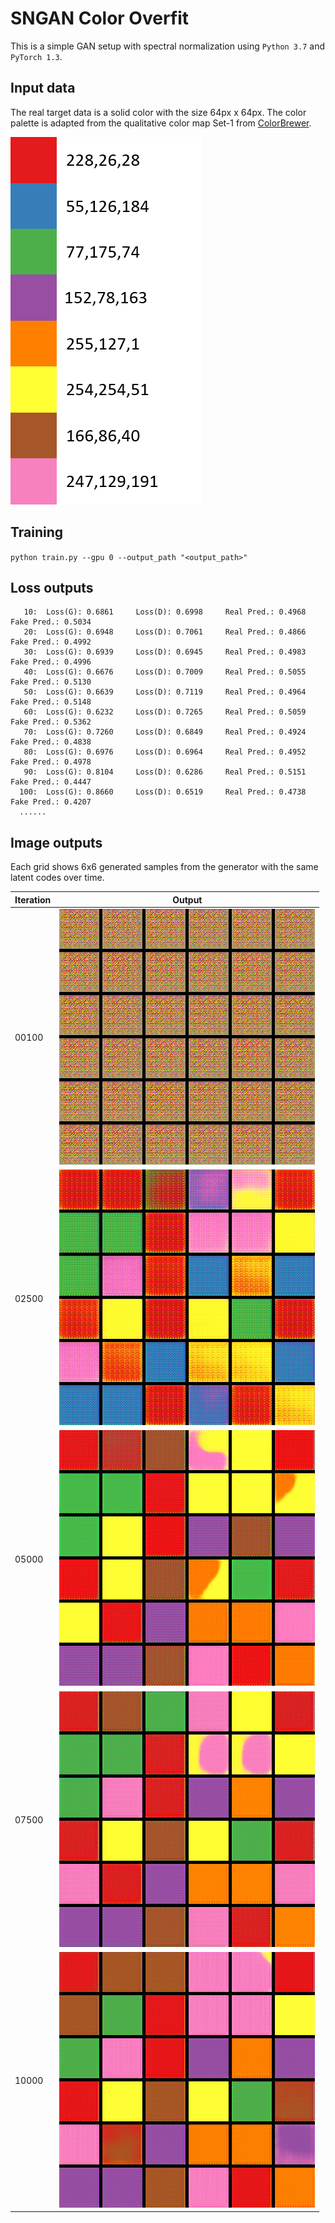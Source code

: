 # SNGAN Color Overfit

This is a simple GAN setup with spectral normalization using `Python 3.7` and `PyTorch 1.3`.

## Input data
The real target data is a solid color with the size 64px x 64px.
The color palette is adapted from the qualitative color map Set-1 from [ColorBrewer](https://colorbrewer2.org/#type=qualitative&scheme=Set1&n=8).

![color palette](images/color_scheme.png)

## Training
`
python train.py --gpu 0 --output_path "<output_path>"
`

## Loss outputs
```
   10:	Loss(G): 0.6861     Loss(D): 0.6998     Real Pred.: 0.4968     Fake Pred.: 0.5034
   20:	Loss(G): 0.6948     Loss(D): 0.7061     Real Pred.: 0.4866     Fake Pred.: 0.4992
   30:	Loss(G): 0.6939     Loss(D): 0.6945     Real Pred.: 0.4983     Fake Pred.: 0.4996
   40:	Loss(G): 0.6676     Loss(D): 0.7009     Real Pred.: 0.5055     Fake Pred.: 0.5130
   50:	Loss(G): 0.6639     Loss(D): 0.7119     Real Pred.: 0.4964     Fake Pred.: 0.5148
   60:	Loss(G): 0.6232     Loss(D): 0.7265     Real Pred.: 0.5059     Fake Pred.: 0.5362
   70:	Loss(G): 0.7260     Loss(D): 0.6849     Real Pred.: 0.4924     Fake Pred.: 0.4838
   80:	Loss(G): 0.6976     Loss(D): 0.6964     Real Pred.: 0.4952     Fake Pred.: 0.4978
   90:	Loss(G): 0.8104     Loss(D): 0.6286     Real Pred.: 0.5151     Fake Pred.: 0.4447
  100:	Loss(G): 0.8660     Loss(D): 0.6519     Real Pred.: 0.4738     Fake Pred.: 0.4207
  ......
```

## Image outputs
Each grid shows 6x6 generated samples from the generator with the same latent codes over time.

 Iteration | Output 
--- | ---
00100 | ![fake_00100](images/fake_00100.png)
02500 | ![fake_02500](images/fake_02500.png)
05000 | ![fake_05000](images/fake_05000.png)
07500 | ![fake_07500](images/fake_07500.png)
10000 | ![fake_10000](images/fake_10000.png)